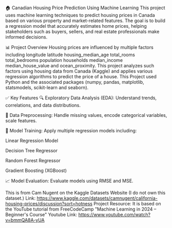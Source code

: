 🏠 Canadian Housing Price Prediction Using Machine Learning
This project uses machine learning techniques to predict housing prices in Canada based on various property and market-related features. The goal is to build a regression model that accurately estimates home prices, helping stakeholders such as buyers, sellers, and real estate professionals make informed decisions.

📊 Project Overview
Housing prices are influenced by multiple factors including longitude  latitude  housing_median_age  total_rooms  total_bedrooms  population  households  median_income  median_house_value and  ocean_proximity. This project analyzes such factors using  housing data from Canada (Kaggle) and applies various regression algorithms to predict the price of a house. This Project used Python and the associated packages (numpy, pandas, matplotlib, statsmodels, scikit-learn and seaborn).

✅ Key Features
🔍 Exploratory Data Analysis (EDA): Understand trends, correlations, and data distributions.

🧼 Data Preprocessing: Handle missing values, encode categorical variables, scale features.

🧠 Model Training: Apply multiple regression models including:

Linear Regression Model

Decision Tree Regressor

Random Forest Regressor

Gradient Boosting (XGBoost)

📈 Model Evaluation: Evaluate models using RMSE and MSE.


This is from Cam Nugent on the Kaggle Datasets Website (I do not own this dataset.)
Link:  https://www.kaggle.com/datasets/camnugent/california-housing-prices/discussion?sort=hotness
Project Resource: It is based on the YouTube tutorial from FreeCodeCamp "Machine Learning in 2024 – Beginner's Course"
Youtube Link: https://www.youtube.com/watch?v=bmmQA8A-yUA
